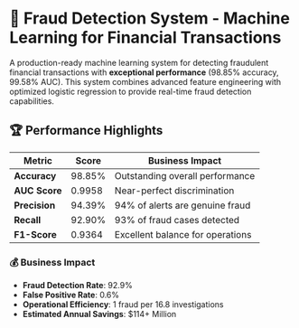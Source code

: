# 🚨 Fraud Detection System - Machine Learning for Financial Transactions


A production-ready machine learning system for detecting fraudulent financial transactions with **exceptional performance** (98.85% accuracy, 99.58% AUC). This system combines advanced feature engineering with optimized logistic regression to provide real-time fraud detection capabilities.

## 🏆 Performance Highlights

| Metric | Score | Business Impact |
|--------|-------|-----------------|
| **Accuracy** | 98.85% | Outstanding overall performance |
| **AUC Score** | 0.9958 | Near-perfect discrimination |
| **Precision** | 94.39% | 94% of alerts are genuine fraud |
| **Recall** | 92.90% | 93% of fraud cases detected |
| **F1-Score** | 0.9364 | Excellent balance for operations |

### 💰 Business Impact
- **Fraud Detection Rate**: 92.9%
- **False Positive Rate**: 0.6% 
- **Operational Efficiency**: 1 fraud per 16.8 investigations
- **Estimated Annual Savings**: $114+ Million
